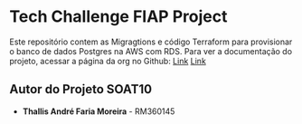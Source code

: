 # Tech Challenge FIAP Project

Este repositório contem as Migragtions e código Terraform para provisionar o banco de dados Postgres na AWS com RDS. Para ver a documentação do projeto, acessar a página da org no Github: [Link](https://github.com/fiap-soat-10) [Link](https://github.com/fiap-soat-10)

## Autor do Projeto SOAT10

- **Thallis André Faria Moreira** - RM360145